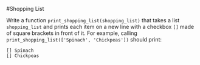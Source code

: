 #Shopping List

Write a function `print_shopping_list(shopping_list)` that takes a list `shopping_list` and prints each item on a new 
line with a checkbox `[]` made of square brackets in front of it. For example, calling 
`print_shopping_list(['Spinach', 'Chickpeas'])` should print:
```
[] Spinach
[] Chickpeas
```
